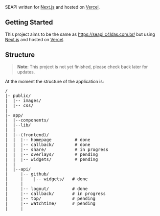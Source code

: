 SEAPI written for [Next.js](https://nextjs.org) and hosted on [Vercel](https://vercel.com).

<h2>Getting Started</h2>

This project aims to be the same as https://seapi.c4ldas.com.br/ but using [Next.js](https://nextjs.org) and hosted on [Vercel](https://vercel.com).

<h2>Structure</h2>

> **Note**: This project is not yet finished, please check back later for updates.

At the moment the structure of the application is:

<pre>
/
|- public/
|  |-- images/
|  |-- css/
|
|- app/
|  |--components/
|  |--lib/
|  |
|  |--(frontend)/
|  |  |-- homepage         # done
|  |  |-- callback/        # done
|  |  |-- share/           # in progress
|  |  |-- overlays/        # pending
|  |  |-- widgets/         # pending
|  |
|  |--api/
|     |-- github/
|     |    |-- widgets/   # done
|     |
|     |-- logout/         # done
|     |-- callback/       # in progress
|     |-- top/            # pending
|     |-- watchtime/      # pending
|     |

</pre>
